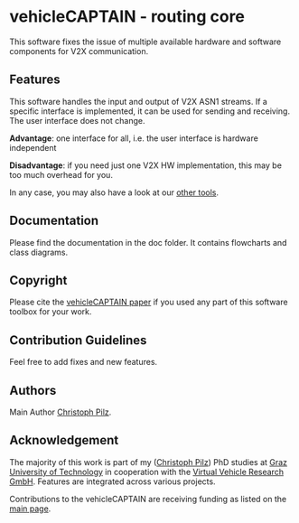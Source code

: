 # vehicleCAPTAIN - routing core
This software fixes the issue of multiple available hardware and software components for V2X communication.

## Features
This software handles the input and output of V2X ASN1 streams. If a specific interface is implemented, it can be used for sending and receiving. The user interface does not change.

**Advantage**: one interface for all, i.e. the user interface is hardware independent

**Disadvantage**: if you need just one V2X HW implementation, this may be too much overhead for you.

In any case, you may also have a look at our [other tools](https://github.com/virtual-vehicle/vehicle_captain).

## Documentation
Please find the documentation in the doc folder. It contains flowcharts and class diagrams.

## Copyright
Please cite the [vehicleCAPTAIN paper](https://TODO_link_to_paper_when_it_is_published) if you used any part of this software toolbox for your work.

## Contribution Guidelines
Feel free to add fixes and new features.

## Authors
Main Author [Christoph Pilz](https://github.com/MrMushroom).

## Acknowledgement
The majority of this work is part of my ([Christoph Pilz](https://www.researchgate.net/profile/Christoph-Pilz)) PhD studies at [Graz University of Technology](https://www.tugraz.at/home) in cooperation with the [Virtual Vehicle Research GmbH](https://www.v2c2.at/). Features are integrated across various projects.

Contributions to the vehicleCAPTAIN are receiving funding as listed on the [main page](https://github.com/virtual-vehicle/vehicle_captain).

